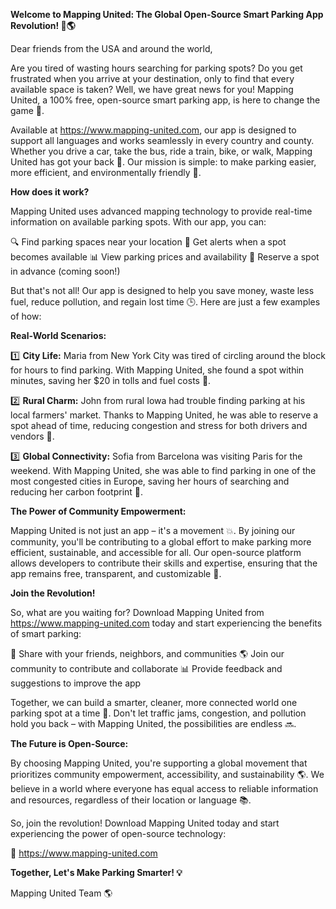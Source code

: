 **Welcome to Mapping United: The Global Open-Source Smart Parking App Revolution! 🚗🌎**

Dear friends from the USA and around the world,

Are you tired of wasting hours searching for parking spots? Do you get frustrated when you arrive at your destination, only to find that every available space is taken? Well, we have great news for you! Mapping United, a 100% free, open-source smart parking app, is here to change the game 🤩.

Available at https://www.mapping-united.com, our app is designed to support all languages and works seamlessly in every country and county. Whether you drive a car, take the bus, ride a train, bike, or walk, Mapping United has got your back 👏. Our mission is simple: to make parking easier, more efficient, and environmentally friendly 🌟.

**How does it work?**

Mapping United uses advanced mapping technology to provide real-time information on available parking spots. With our app, you can:

🔍 Find parking spaces near your location
💨 Get alerts when a spot becomes available
📊 View parking prices and availability
🚗 Reserve a spot in advance (coming soon!)

But that's not all! Our app is designed to help you save money, waste less fuel, reduce pollution, and regain lost time 🕒. Here are just a few examples of how:

**Real-World Scenarios:**

1️⃣ **City Life:** Maria from New York City was tired of circling around the block for hours to find parking. With Mapping United, she found a spot within minutes, saving her $20 in tolls and fuel costs 🚗.

2️⃣ **Rural Charm:** John from rural Iowa had trouble finding parking at his local farmers' market. Thanks to Mapping United, he was able to reserve a spot ahead of time, reducing congestion and stress for both drivers and vendors 🌾.

3️⃣ **Global Connectivity:** Sofia from Barcelona was visiting Paris for the weekend. With Mapping United, she was able to find parking in one of the most congested cities in Europe, saving her hours of searching and reducing her carbon footprint 🚂.

**The Power of Community Empowerment:**

Mapping United is not just an app – it's a movement 💥. By joining our community, you'll be contributing to a global effort to make parking more efficient, sustainable, and accessible for all. Our open-source platform allows developers to contribute their skills and expertise, ensuring that the app remains free, transparent, and customizable 🤝.

**Join the Revolution!**

So, what are you waiting for? Download Mapping United from https://www.mapping-united.com today and start experiencing the benefits of smart parking:

💬 Share with your friends, neighbors, and communities
🌎 Join our community to contribute and collaborate
📊 Provide feedback and suggestions to improve the app

Together, we can build a smarter, cleaner, more connected world one parking spot at a time 🌟. Don't let traffic jams, congestion, and pollution hold you back – with Mapping United, the possibilities are endless 🔜.

**The Future is Open-Source:**

By choosing Mapping United, you're supporting a global movement that prioritizes community empowerment, accessibility, and sustainability 🌎. We believe in a world where everyone has equal access to reliable information and resources, regardless of their location or language 📚.

So, join the revolution! Download Mapping United today and start experiencing the power of open-source technology:

🔗 https://www.mapping-united.com

**Together, Let's Make Parking Smarter! 💡**

Mapping United Team 🌎